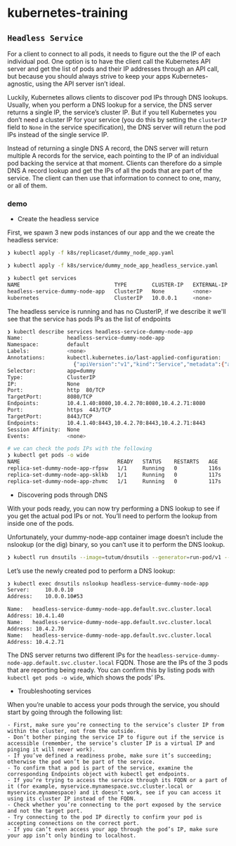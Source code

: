 # kubernetes-training

## `Headless Service`

For a client to connect to all pods, it needs to figure out the the IP of each individual pod. One option is to have the client call the Kubernetes API server and get the list of pods and their IP addresses through an API call, but because you should always strive to keep your apps Kubernetes-agnostic, using the API server isn’t ideal.

Luckily, Kubernetes allows clients to discover pod IPs through DNS lookups. Usually, when you perform a DNS lookup for a service, the DNS server returns a single IP, the service’s cluster IP. But if you tell Kubernetes you don’t need a cluster IP for your service (you do this by setting the `clusterIP` field to `None` in the service specification), the DNS server will return the pod IPs instead of the single service IP.

Instead of returning a single DNS A record, the DNS server will return multiple A records for the service, each pointing to the IP of an individual pod backing the service at that moment. Clients can therefore do a simple DNS A record lookup and get the IPs of all the pods that are part of the service. The client can then use that information to connect to one, many, or all of them.

### demo

- Create the headless service

First, we spawn 3 new pods instances of our app and the we create the headless service:

```bash
❯ kubectl apply -f k8s/replicaset/dummy_node_app.yaml

❯ kubectl apply -f k8s/service/dummy_node_app_headless_service.yaml

❯ kubectl get services
NAME                              TYPE        CLUSTER-IP   EXTERNAL-IP   PORT(S)          AGE
headless-service-dummy-node-app   ClusterIP   None         <none>        80/TCP,443/TCP   2m25s
kubernetes                        ClusterIP   10.0.0.1     <none>        443/TCP          2d21h
```

The headless service is running and has no ClusterIP, if we describe it we'll see that the service
has pods IPs as the list of endpoints

```bash
❯ kubectl describe services headless-service-dummy-node-app
Name:              headless-service-dummy-node-app
Namespace:         default
Labels:            <none>
Annotations:       kubectl.kubernetes.io/last-applied-configuration:
                     {"apiVersion":"v1","kind":"Service","metadata":{"annotations":{},"name":"headless-service-dummy-node-app","namespace":"default"},"spec":...
Selector:          app=dummy
Type:              ClusterIP
IP:                None
Port:              http  80/TCP
TargetPort:        8080/TCP
Endpoints:         10.4.1.40:8080,10.4.2.70:8080,10.4.2.71:8080
Port:              https  443/TCP
TargetPort:        8443/TCP
Endpoints:         10.4.1.40:8443,10.4.2.70:8443,10.4.2.71:8443
Session Affinity:  None
Events:            <none>

# we can check the pods IPs with the following
❯ kubectl get pods -o wide
NAME                               READY   STATUS    RESTARTS   AGE    IP          NODE                                          NOMINATED NODE   READINESS GATES
replica-set-dummy-node-app-rfpsw   1/1     Running   0          116s   10.4.2.70   gke-k8s-training-default-pool-3088a1f5-rd72   <none>           <none>
replica-set-dummy-node-app-sklkb   1/1     Running   0          117s   10.4.1.40   gke-k8s-training-default-pool-3088a1f5-1fz4   <none>           <none>
replica-set-dummy-node-app-zhvmc   1/1     Running   0          117s   10.4.2.71   gke-k8s-training-default-pool-3088a1f5-rd72   <none>           <none>
```

- Discovering pods through DNS

With your pods ready, you can now try performing a DNS lookup to see if you get the actual pod IPs or not. You’ll need to perform the lookup from inside one of the pods. 

Unfortunately, your dummy-node-app container image doesn’t include the nslookup (or the dig) binary, so you can’t use it to perform the DNS lookup.

```bash
❯ kubectl run dnsutils --image=tutum/dnsutils --generator=run-pod/v1 --command -- sleep infinity
```

Let’s use the newly created pod to perform a DNS lookup:

```bash
❯ kubectl exec dnsutils nslookup headless-service-dummy-node-app
Server:		10.0.0.10
Address:	10.0.0.10#53

Name:	headless-service-dummy-node-app.default.svc.cluster.local
Address: 10.4.1.40
Name:	headless-service-dummy-node-app.default.svc.cluster.local
Address: 10.4.2.70
Name:	headless-service-dummy-node-app.default.svc.cluster.local
Address: 10.4.2.71
```

The DNS server returns two different IPs for the `headless-service-dummy-node-app.default.svc.cluster.local` FQDN. Those are the IPs of the 3 pods that are reporting being ready. You can confirm this by listing pods with `kubectl get pods -o wide`, which shows the pods’ IPs.

- Troubleshooting services

When you’re unable to access your pods through the service, you should start by going through the following list:

    - First, make sure you’re connecting to the service’s cluster IP from within the cluster, not from the outside.
    - Don’t bother pinging the service IP to figure out if the service is accessible (remember, the service’s cluster IP is a virtual IP and pinging it will never work).
    - If you’ve defined a readiness probe, make sure it’s succeeding; otherwise the pod won’t be part of the service.
    - To confirm that a pod is part of the service, examine the corresponding Endpoints object with kubectl get endpoints.
    - If you’re trying to access the service through its FQDN or a part of it (for example, myservice.mynamespace.svc.cluster.local or myservice.mynamespace) and it doesn’t work, see if you can access it using its cluster IP instead of the FQDN.
    - Check whether you’re connecting to the port exposed by the service and not the target port.
    - Try connecting to the pod IP directly to confirm your pod is accepting connections on the correct port.
    - If you can’t even access your app through the pod’s IP, make sure your app isn’t only binding to localhost.

